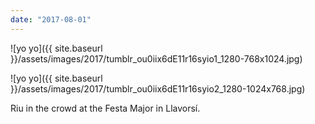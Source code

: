 ```yaml
---
date: "2017-08-01"
---
```


![yo yo]({{ site.baseurl }}/assets/images/2017/tumblr_ou0iix6dE11r16syio1_1280-768x1024.jpg)

![yo yo]({{ site.baseurl }}/assets/images/2017/tumblr_ou0iix6dE11r16syio2_1280-1024x768.jpg)

Riu in the crowd at the Festa Major in Llavorsí.
